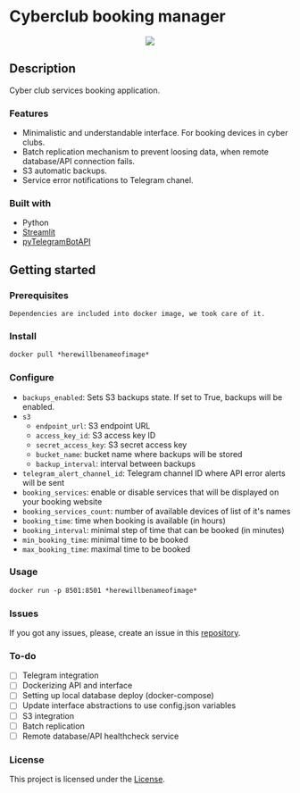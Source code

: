 # Cyberclub booking manager


<div align="center">
  <kbd>
    <img src="https://i.imgur.com/Othx42n.png" />
  </kbd>
</div>

## Description

Cyber club services booking application.

### Features

- Minimalistic and understandable interface. For booking devices in cyber clubs.
- Batch replication mechanism to prevent loosing data, when remote database/API connection fails.
- S3 automatic backups.
- Service error notifications to Telegram chanel.

### Built with

- Python
- [Streamlit](https://streamlit.io/)
- [pyTelegramBotAPI](https://github.com/eternnoir/pyTelegramBotAPI)

## Getting started

### Prerequisites

```
Dependencies are included into docker image, we took care of it. 
```

### Install

```DOCKERFILE
docker pull *herewillbenameofimage*
```

### Configure


* `backups_enabled`: Sets S3 backups state. If set to True, backups will be enabled.
* `s3`
  * `endpoint_url`: S3 endpoint URL
  * `access_key_id`: S3 access key ID
  * `secret_access_key`: S3 secret access key
  * `bucket_name`: bucket name where backups will be stored
  * `backup_interval`: interval between backups
* `telegram_alert_channel_id`: Telegram channel ID where API error alerts will be sent
* `booking_services`: enable or disable services that will be displayed on your booking website
* `booking_services_count`: number of available devices of list of it's names
* `booking_time`: time when booking is available (in hours)
* `booking_interval`: minimal step of time that can be booked (in minutes)
* `min_booking_time`: minimal time to be booked
* `max_booking_time`: maximal time to be booked

### Usage

```DOCKERFILE
docker run -p 8501:8501 *herewillbenameofimage*
```

### Issues

If you got any issues, please, create an issue in this [repository]().

### To-do

- [ ] Telegram integration
- [ ] Dockerizing API and interface
- [ ] Setting up local database deploy (docker-compose)
- [ ] Update interface abstractions to use config.json variables
- [ ] S3 integration
- [ ] Batch replication
- [ ] Remote database/API healthcheck service

### License

This project is licensed under the [License](LICENSE).